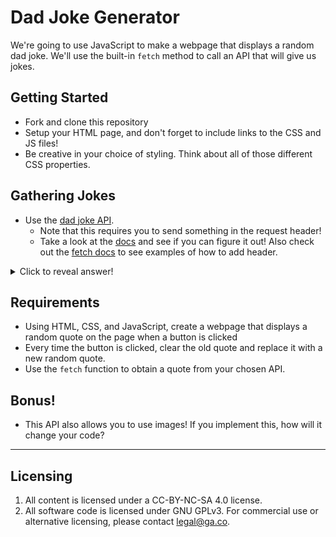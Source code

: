 # Dad Joke Generator

We're going to use JavaScript to make a webpage that displays a random dad joke. We'll use the built-in `fetch` method to call an API that will give us jokes.

## Getting Started

* Fork and clone this repository
* Setup your HTML page, and don't forget to include links to the CSS and JS files!
* Be creative in your choice of styling. Think about all of those different CSS properties.

## Gathering Jokes

* Use the [dad joke API](https://icanhazdadjoke.com/api). 
  * Note that this requires you to send something in the request header!
  * Take a look at the [docs](https://icanhazdadjoke.com/api) and see if you can figure it out! Also check out the [fetch docs](https://developer.mozilla.org/en-US/docs/Web/API/Fetch_API/Using_Fetch) to see examples of how to add header.

<details>
<summary>Click to reveal answer!</summary>
```
fetch('https://icanhazdadjoke.com/', {
  headers: {
    'Accept': 'application/json'
  }
})
```
</details>

## Requirements

* Using HTML, CSS, and JavaScript, create a webpage that displays a random quote on the page when a button is clicked
* Every time the button is clicked, clear the old quote and replace it with a new random quote.
* Use the `fetch` function to obtain a quote from your chosen API.

## Bonus!
  * This API also allows you to use images! If you implement this, how will it change your code?
---

## Licensing
1. All content is licensed under a CC-BY-NC-SA 4.0 license.
2. All software code is licensed under GNU GPLv3. For commercial use or alternative licensing, please contact legal@ga.co.
